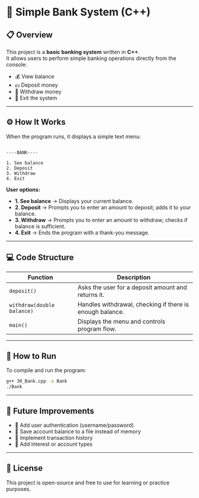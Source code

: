 # 🏦 Simple Bank System (C++)

## 📋 Overview
This project is a **basic banking system** written in **C++**.  
It allows users to perform simple banking operations directly from the console:
- 💰 View balance  
- 💵 Deposit money  
- 💸 Withdraw money  
- 🚪 Exit the system  

---

## ⚙️ How It Works
When the program runs, it displays a simple text menu:
```

----BANK----

1. See balance
2. Deposit
3. Withdraw
4. Exit

````

**User options:**
- **1. See balance** → Displays your current balance.  
- **2. Deposit** → Prompts you to enter an amount to deposit; adds it to your balance.  
- **3. Withdraw** → Prompts you to enter an amount to withdraw; checks if balance is sufficient.  
- **4. Exit** → Ends the program with a thank-you message.  

---

## 💻 Code Structure
| Function | Description |
|-----------|--------------|
| `deposit()` | Asks the user for a deposit amount and returns it. |
| `withdraw(double balance)` | Handles withdrawal, checking if there is enough balance. |
| `main()` | Displays the menu and controls program flow. |

---

## 🚀 How to Run
To compile and run the program:

```bash
g++ 30_Bank.cpp -o Bank
./Bank
````

---

## 🧠 Future Improvements

* 🔐 Add user authentication (username/password)
* 💾 Save account balance to a file instead of memory
* 🧾 Implement transaction history
* 🧮 Add interest or account types

---

## 📄 License

This project is open-source and free to use for learning or practice purposes.
